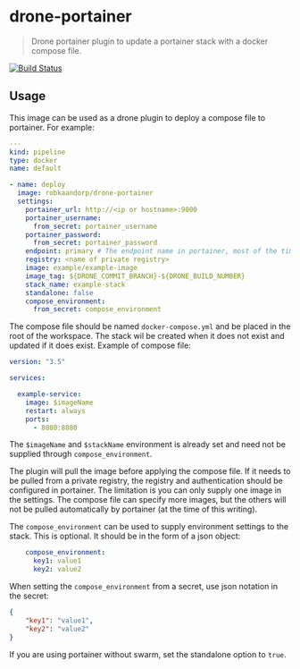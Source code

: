 # drone-portainer

> Drone portainer plugin to update a portainer stack with a docker compose file.

[![Build Status](https://drone.teamify.dev/api/badges/robkaandorp/drone-portainer/status.svg)](https://drone.teamify.dev/robkaandorp/drone-portainer)

## Usage

This image can be used as a drone plugin to deploy a compose file to portainer. For example:

``` yaml
---
kind: pipeline
type: docker
name: default

- name: deploy
  image: robkaandorp/drone-portainer
  settings:
    portainer_url: http://<ip or hostname>:9000
    portainer_username:
      from_secret: portainer_username
    portainer_password:
      from_secret: portainer_password
    endpoint: primary # The endpoint name in portainer, most of the time this is 'primary' or 'local'.
    registry: <name of private registry>
    image: example/example-image
    image_tag: ${DRONE_COMMIT_BRANCH}-${DRONE_BUILD_NUMBER}
    stack_name: example-stack
    standalone: false
    compose_environment:
      from_secret: compose_environment
```

The compose file should be named `docker-compose.yml` and be placed in the root of the workspace.
The stack wil be created when it does not exist and updated if it does exist. Example of compose file:

``` yaml
version: "3.5"

services:

  example-service:
    image: $imageName
    restart: always
    ports:
      - 8080:8080
```

The `$imageName` and `$stackName` environment is already set and need not be supplied through `compose_environment`.

The plugin will pull the image before applying the compose file. If it needs to be pulled from a private
registry, the registry and authentication should be configured in portainer. The limitation is you can only 
supply one image in the settings. The compose file can specify more images, but the others will not be pulled
automatically by portainer (at the time of this writing).

The `compose_environment` can be used to supply environment settings to the stack. This is optional. It should be in
the form of a json object:

``` yaml
    compose_environment:
      key1: value1
      key2: value2
```

When setting the `compose_environment` from a secret, use json notation in the secret:

``` json
{
    "key1": "value1",
    "key2": "value2"
}
```

If you are using portainer without swarm, set the standalone option to `true`.
